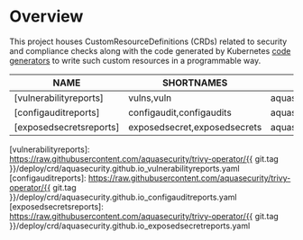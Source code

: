 # Overview

This project houses CustomResourceDefinitions (CRDs) related to security and compliance checks along with the code
generated by Kubernetes [code generators][k8s-code-generator] to write such custom resources in a programmable way.

| NAME                          | SHORTNAMES                | APIGROUP               | NAMESPACED | KIND                                                                 |
|-------------------------------|------------------------------|------------------------|------------|----------------------------------------------------------------------|
| [vulnerabilityreports]        | vulns,vuln                   | aquasecurity.github.io | true       | [VulnerabilityReport](./vulnerability-report.md)                     |
| [configauditreports]          | configaudit,configaudits     | aquasecurity.github.io | true       | [ConfigAuditReport](./configaudit-report.md)                         |
| [exposedsecretsreports]       | exposedsecret,exposedsecrets | aquasecurity.github.io | true       | [ExposedSecretReport](./exposedsecret-report.md)               |



[k8s-code-generator]: https://github.com/kubernetes/code-generator

[vulnerabilityreports]: https://raw.githubusercontent.com/aquasecurity/trivy-operator/{{ git.tag }}/deploy/crd/aquasecurity.github.io_vulnerabilityreports.yaml
[configauditreports]: https://raw.githubusercontent.com/aquasecurity/trivy-operator/{{ git.tag }}/deploy/crd/aquasecurity.github.io_configauditreports.yaml
[exposedsecretsreports]: https://raw.githubusercontent.com/aquasecurity/trivy-operator/{{ git.tag }}/deploy/crd/aquasecurity.github.io_exposedsecretreports.yaml
